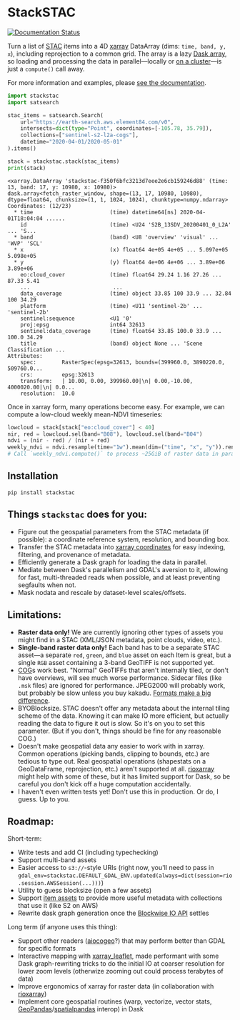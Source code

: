 # StackSTAC

[![Documentation Status](https://readthedocs.org/projects/stackstac/badge/?version=latest)](https://stackstac.readthedocs.io/en/latest/?badge=latest)

Turn a list of [STAC](http://stacspec.org) items into a 4D [xarray](http://xarray.pydata.org/en/stable/) DataArray (dims: `time, band, y, x`), including reprojection to a common grid. The array is a lazy [Dask array](https://docs.dask.org/en/latest/array.html), so loading and processing the data in parallel—locally or [on a cluster](https://coiled.io/)—is just a `compute()` call away.

For more information and examples, please [see the documentation](https://stackstac.readthedocs.io).

```python
import stackstac
import satsearch

stac_items = satsearch.Search(
    url="https://earth-search.aws.element84.com/v0",
    intersects=dict(type="Point", coordinates=[-105.78, 35.79]),
    collections=["sentinel-s2-l2a-cogs"],
    datetime="2020-04-01/2020-05-01"
).items()

stack = stackstac.stack(stac_items)
print(stack)
```
```
<xarray.DataArray 'stackstac-f350f6bfc3213d7eee2e6cb159246d88' (time: 13, band: 17, y: 10980, x: 10980)>
dask.array<fetch_raster_window, shape=(13, 17, 10980, 10980), dtype=float64, chunksize=(1, 1, 1024, 1024), chunktype=numpy.ndarray>
Coordinates: (12/23)
  * time                        (time) datetime64[ns] 2020-04-01T18:04:04 ......
    id                          (time) <U24 'S2B_13SDV_20200401_0_L2A' ... 'S...
  * band                        (band) <U8 'overview' 'visual' ... 'WVP' 'SCL'
  * x                           (x) float64 4e+05 4e+05 ... 5.097e+05 5.098e+05
  * y                           (y) float64 4e+06 4e+06 ... 3.89e+06 3.89e+06
    eo:cloud_cover              (time) float64 29.24 1.16 27.26 ... 87.33 5.41
    ...                          ...
    data_coverage               (time) object 33.85 100 33.9 ... 32.84 100 34.29
    platform                    (time) <U11 'sentinel-2b' ... 'sentinel-2b'
    sentinel:sequence           <U1 '0'
    proj:epsg                   int64 32613
    sentinel:data_coverage      (time) float64 33.85 100.0 33.9 ... 100.0 34.29
    title                       (band) object None ... 'Scene Classification ...
Attributes:
    spec:        RasterSpec(epsg=32613, bounds=(399960.0, 3890220.0, 509760.0...
    crs:         epsg:32613
    transform:   | 10.00, 0.00, 399960.00|\n| 0.00,-10.00, 4000020.00|\n| 0.0...
    resolution:  10.0
```

Once in xarray form, many operations become easy. For example, we can compute a low-cloud weekly mean-NDVI timeseries:

```python
lowcloud = stack[stack["eo:cloud_cover"] < 40]
nir, red = lowcloud.sel(band="B08"), lowcloud.sel(band="B04")
ndvi = (nir - red) / (nir + red)
weekly_ndvi = ndvi.resample(time="1w").mean(dim=("time", "x", "y")).rename("NDVI")
# Call `weekly_ndvi.compute()` to process ~25GiB of raster data in parallel. Might want a dask cluster for that!
```

## Installation

```
pip install stackstac
```

## Things `stackstac` does for you:

* Figure out the geospatial parameters from the STAC metadata (if possible): a coordinate reference system, resolution, and bounding box.
* Transfer the STAC metadata into [xarray coordinates](http://xarray.pydata.org/en/stable/data-structures.html#coordinates) for easy indexing, filtering, and provenance of metadata.
* Efficiently generate a Dask graph for loading the data in parallel.
* Mediate between Dask's parallelism and GDAL's aversion to it, allowing for fast, multi-threaded reads when possible, and at least preventing segfaults when not.
* Mask nodata and rescale by dataset-level scales/offsets.

## Limitations:

* **Raster data only!** We are currently ignoring other types of assets you might find in a STAC (XML/JSON metadata, point clouds, video, etc.).
* **Single-band raster data only!** Each band has to be a separate STAC asset—a separate `red`, `green`, and `blue` asset on each Item is great, but a single `RGB` asset containing a 3-band GeoTIFF is not supported yet.
* [COG](https://www.cogeo.org)s work best. "Normal" GeoTIFFs that aren't internally tiled, or don't have overviews, will see much worse performance. Sidecar files (like `.msk` files) are ignored for performance. JPEG2000 will probably work, but probably be slow unless you buy kakadu. [Formats make a big difference](https://medium.com/@_VincentS_/do-you-really-want-people-using-your-data-ec94cd94dc3f).
* BYOBlocksize. STAC doesn't offer any metadata about the internal tiling scheme of the data. Knowing it can make IO more efficient, but actually reading the data to figure it out is slow. So it's on you to set this parameter. (But if you don't, things should be fine for any reasonable COG.)
* Doesn't make geospatial data any easier to work with in xarray. Common operations (picking bands, clipping to bounds, etc.) are tedious to type out. Real geospatial operations (shapestats on a GeoDataFrame, reprojection, etc.) aren't supported at all. [rioxarray](https://corteva.github.io/rioxarray/stable/readme.html) might help with some of these, but it has limited support for Dask, so be careful you don't kick off a huge computation accidentally.
* I haven't even written tests yet! Don't use this in production. Or do, I guess. Up to you.

## Roadmap:

Short-term:

- Write tests and add CI (including typechecking)
- Support multi-band assets
- Easier access to `s3://`-style URIs (right now, you'll need to pass in `gdal_env=stackstac.DEFAULT_GDAL_ENV.updated(always=dict(session=rio.session.AWSSession(...)))`)
- Utility to guess blocksize (open a few assets)
- Support [item assets](https://github.com/radiantearth/stac-spec/tree/master/extensions/item-assets) to provide more useful metadata with collections that use it (like S2 on AWS)
- Rewrite dask graph generation once the [Blockwise IO API](https://github.com/dask/dask/pull/7281) settles

Long term (if anyone uses this thing):
- Support other readers ([aiocogeo](https://github.com/geospatial-jeff/aiocogeo)?) that may perform better than GDAL for specific formats
- Interactive mapping with [xarray_leaflet](https://github.com/davidbrochart/xarray_leaflet), made performant with some Dask graph-rewriting tricks to do the initial IO at coarser resolution for lower zoom levels (otherwize zooming out could process terabytes of data)
- Improve ergonomics of xarray for raster data (in collaboration with [rioxarray](https://corteva.github.io/rioxarray/stable/readme.html))
- Implement core geospatial routines (warp, vectorize, vector stats, [GeoPandas](https://geopandas.org)/[spatialpandas](https://github.com/holoviz/spatialpandas) interop) in Dask
